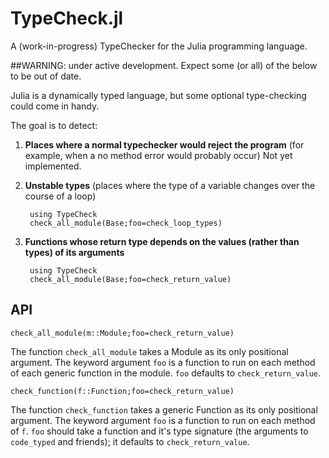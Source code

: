 TypeCheck.jl
============

A (work-in-progress) TypeChecker for the Julia programming language.

##WARNING: under active development. Expect some (or all) of the below to be out of date.


Julia is a dynamically typed language, but some optional type-checking could come in handy.

The goal is to detect:

1. **Places where a normal typechecker would reject the program**
     (for example, when a no method error would probably occur)
     Not yet implemented.

2. **Unstable types**
     (places where the type of a variable changes over the course of a loop)

        using TypeCheck
        check_all_module(Base;foo=check_loop_types)

3. **Functions whose return type depends on the values (rather than types) of its arguments**

        using TypeCheck
        check_all_module(Base;foo=check_return_value)

## API

    check_all_module(m::Module;foo=check_return_value)

The function `check_all_module` takes a Module as its only positional argument.
The keyword argument `foo` is a function to run on each method of each generic function in the module.
`foo` defaults to `check_return_value`.

    check_function(f::Function;foo=check_return_value)

The function `check_function` takes a generic Function as its only positional argument.
The keyword argument `foo` is a function to run on each method of `f`.
`foo` should take a function and it's type signature (the arguments to `code_typed` and friends);
it defaults to `check_return_value`.
